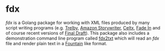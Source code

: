 
# fdx

_fdx_ is a Golang package for working with XML files produced by many
script writing programs (e.g. [Trelby](http://www.trelby.org/), 
[Amazon Storywriter](https://storywriter.amazon.com), 
[Celtx](https://www.celtx.com/index.html), [Fade In](https://www.fadeinpro.com/) and of course recent versions 
of [Final Draft](https://www.finaldraft.com/)).  This package
also includes a demonstration command line program called [fdx2txt](docs/) which will read an _fdx_ file and render plain text in a [Fountain](https://fountain.io) like format.

